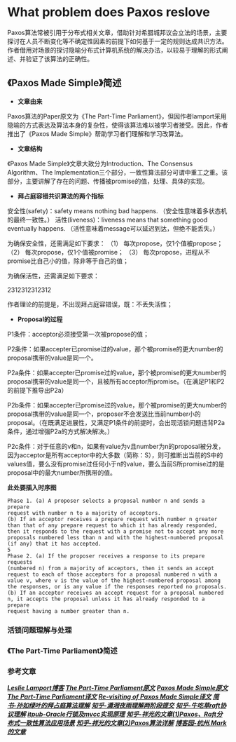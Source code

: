 # What problem does Paxos reslove

Paxos算法常被引用于分布式相关文章，借助针对希腊城邦议会立法的场景，主要探讨在人员不断变化等不确定性因素的前提下如何基于一定的规则达成共识方法。作者借用对场景的探讨隐喻分布式计算机系统的解决办法，以较易于理解的形式阐述、并验证了该算法的正确性。

## 《Paxos Made Simple》简述

* **文章由来**

Paxos算法的Paper原文为《The Part-Time Parliament》，但因作者lamport采用隐喻的方式表达及算法本身的复杂性，使得该算法难以被学习者接受。因此，作者推出了《Paxos Made Simple》帮助学习者们理解和学习改算法。

* **文章结构**

《Paxos Made Simple》文章大致分为Introduction、The Consensus Algorithm、The Implementation三个部分，一致性算法部分可谓中重工之重。该部分，主要讲解了存在的问题、传播被promise的值，处理、具体的实现。

* **拜占庭容错共识算法的两个指标**

 安全性(safety)：safety means nothing bad happens.
（安全性意味着多状态机的最终一致性。）
 活性(liveness)：liveness means that something good eventually happens.
（活性意味着message可以延迟到达，但绝不能丢失。）

为确保安全性，还需满足如下要求：
（1） 每次propose，仅1个值被propose；
（2） 每次propose，仅1个值被promise；
（3） 每次propose，进程从不promise比自己小的值，除非等于自己的值；

为确保活性，还需满足如下要求：

2312312312312

作者理论的前提是，不出现拜占庭容错误，既：不丢失活性；

* **Proposal的过程**

P1条件：acceptor必须接受第一次被propose的值；

P2条件：如果accepter已promise过的value，那个被promise的更大number的proposal携带的value是同一个。

P2a条件：如果accepter已promise过的value，那个被promise的更大number的proposal携带的value是同一个，且被所有acceptor所promise。（在满足P1和P2的前提下推导出P2a）

P2b条件：如果accepter已promise过的value，那个被promise的更大number的proposal携带的value是同一个，proposer不会发送比当前number小的proposal。（在既满足进展性，又满足P1条件的前提时，会出现活锁问题违背P2a条件，通过增强P2a的方式解决解决。）

P2c条件：对于任意的v和n，如果有value为v且number为n的proposal被分发，因为acceptor是所有acceptor中的大多数（简称：S），则可推断出当前的S中的values值，要么没有promise过任何小于n的value，要么当前S所promise过的是proposal中的最大number所携带的值。

**此处要插入时序图**

```
Phase 1. (a) A proposer selects a proposal number n and sends a prepare
request with number n to a majority of acceptors.
(b) If an acceptor receives a prepare request with number n greater
than that of any prepare request to which it has already responded,
then it responds to the request with a promise not to accept any more
proposals numbered less than n and with the highest-numbered proposal (if any) that it has accepted.
5
Phase 2. (a) If the proposer receives a response to its prepare requests
(numbered n) from a majority of acceptors, then it sends an accept
request to each of those acceptors for a proposal numbered n with a
value v, where v is the value of the highest-numbered proposal among
the responses, or is any value if the responses reported no proposals.
(b) If an acceptor receives an accept request for a proposal numbered
n, it accepts the proposal unless it has already responded to a prepare
request having a number greater than n.
```

### 活锁问题理解与处理

### 《The Part-Time Parliament》简述

### 参考文章

[***Leslie Lamport博客***](http://lamport.azurewebsites.net/pubs/pubs.html)
[***The Part-Time Parliament原文***](https://courses.cs.washington.edu/courses/csep590/04wi/papers/lamport-part-time-parliament.pdf)
[***Paxos Made Simple原文***](https://lamport.azurewebsites.net/pubs/paxos-simple.pdf)
[***The Part-Time Parliament译文***](https://www.cnblogs.com/hzmark/p/The_Part-Time_Parliament.html)
[***Re-visiting of Paxos Made Simple译文***](https://www.jianshu.com/p/67dd80555ba2)
[***简书-孙如绿叶的拜占庭算法理解***](https://www.jianshu.com/p/21785016f412)
[***知乎-潇湘夜雨理解两阶段提交***](https://zhuanlan.zhihu.com/p/111304281)
[***知乎-牛吃草raft协议理解***](https://zhuanlan.zhihu.com/p/91288179)
[***itpub-Oracle行锁及mvcc实现原理***](http://blog.itpub.net/9683969/viewspace-672920/)
[***知乎-祥光的文章(1)Paxos、Raft分布式一致性算法应用场景***](https://zhuanlan.zhihu.com/p/31727291)
[***知乎-祥光的文章(2)Paxos算法详解***](https://zhuanlan.zhihu.com/p/31780743)
[***博客园-杭州.Mark的文章***](https://www.cnblogs.com/hzmark/p/The_Part-Time_Parliament.html)
